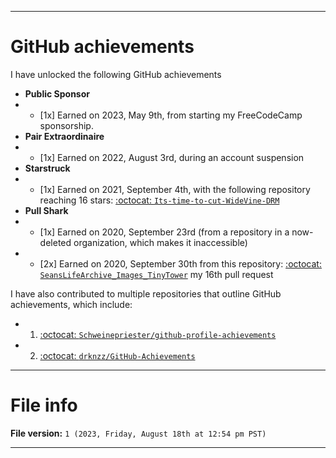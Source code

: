 
***

# GitHub achievements

I have unlocked the following GitHub achievements

- **Public Sponsor**
- - [1x] Earned on 2023, May 9th, from starting my FreeCodeCamp sponsorship.
- **Pair Extraordinaire**
- - [1x] Earned on 2022, August 3rd, during an account suspension
- **Starstruck**
- - [1x] Earned on 2021, September 4th, with the following repository reaching 16 stars: [:octocat: `Its-time-to-cut-WideVine-DRM`](https://github.com/seanpm2001/Its-time-to-cut-WideVine-DRM/)
- **Pull Shark**
- - [1x] Earned on 2020, September 23rd (from a repository in a now-deleted organization, which makes it inaccessible)
- - [2x] Earned on 2020, September 30th from this repository: [:octocat: `SeansLifeArchive_Images_TinyTower`](https://github.com/seanpm2001/SeansLifeArchive_Images_TinyTower/pull/4) my 16th pull request

I have also contributed to multiple repositories that outline GitHub achievements, which include:

- 1. [:octocat: `Schweinepriester/github-profile-achievements`](https://github.com/Schweinepriester/github-profile-achievements/)
- 2. [:octocat: `drknzz/GitHub-Achievements`](https://github.com/drknzz/GitHub-Achievements)

***

# File info

**File version:** `1 (2023, Friday, August 18th at 12:54 pm PST)`

***

